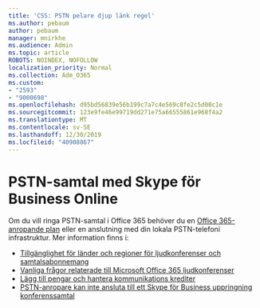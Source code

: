```yaml
---
title: 'CSS: PSTN pelare djup länk regel'
ms.author: pebaum
author: pebaum
manager: mnirkhe
ms.audience: Admin
ms.topic: article
ROBOTS: NOINDEX, NOFOLLOW
localization_priority: Normal
ms.collection: Adm_O365
ms.custom:
- "2593"
- "9000698"
ms.openlocfilehash: d95bd56839e56b199c7a7c4e569c8fe2c5d00c1e
ms.sourcegitcommit: 123e9fe46e99719dd271e75a66555861e968f4a2
ms.translationtype: MT
ms.contentlocale: sv-SE
ms.lasthandoff: 12/30/2019
ms.locfileid: "40908867"
---
```

# <a name="pstn-calling-with-skype-for-business-online"></a>PSTN-samtal med Skype för Business Online

Om du vill ringa PSTN-samtal i Office 365 behöver du en [Office 365-anropande plan](https://docs.microsoft.com/microsoftteams/what-is-phone-system-in-office-365#more-about-calling-plans) eller en anslutning med din lokala PSTN-telefoni infrastruktur. Mer information finns i:

- [Tillgänglighet för länder och regioner för ljudkonferenser och samtalsabonnemang](https://docs.microsoft.com/microsoftteams/country-and-region-availability-for-audio-conferencing-and-calling-plans/country-and-region-availability-for-audio-conferencing-and-calling-plans)
- [Vanliga frågor relaterade till Microsoft Office 365 ljudkonferenser](https://docs.microsoft.com/microsoftteams/audio-conferencing-common-questions)
- [Lägg till pengar och hantera kommunikations krediter](https://docs.microsoft.com/microsoftteams/add-funds-and-manage-communications-credits)
- [PSTN-anropare kan inte ansluta till ett Skype för Business uppringning konferenssamtal](https://docs.microsoft.com/SkypeForBusiness/troubleshoot/online-conferencing/pstn-callers-cant-join-dial-in-call)
